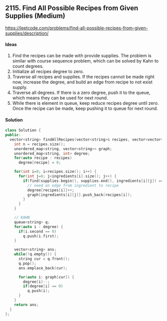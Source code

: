 ## 2115. Find All Possible Recipes from Given Supplies (Medium)


https://leetcode.com/problems/find-all-possible-recipes-from-given-supplies/description/


#### Ideas
1. Find the recipes can be made with provide supplies. The problem is similar with course sequence problem, which can be solved by Kahn to count  degrees.
2. Initialize all recipes degree to zero. 
3. Traverse all recipes and supplies. If the recipes cannot be made right now, increase the degree, and build an edge from recipe to not exist supply.
4. Traverse all degrees. If there is a zero degree, push it to the queue, which means they can be used for next round.
5. While there is element in queue, keep reduce recipes degree until zero. Once the recipe can be made, keep pushing it to queue for next round.

#### Solution
```C++
class Solution {
public:
  vector<string> findAllRecipes(vector<string>& recipes, vector<vector<string>>& ingredients, vector<string>& supplies) {
    int n = recipes.size();
    unordered_map<string, vector<string>> graph;
    unordered_map<string, int> degree;
    for(auto recipe : recipes)
      degree[recipe] = 0; 

    for(int i=0; i<recipes.size(); i++) {
      for(int j=0; j<ingredients[i].size(); j++) {
        if(find(supplies.begin(), supplies.end(), ingredients[i][j]) == supplies.end()) {
          // need an edge from ingredient to recipe
          degree[recipes[i]]++;
          graph[ingredients[i][j]].push_back(recipes[i]);
        }
      }
    }

    // KAHN
    queue<string> q;
    for(auto i : degree) {
      if(i.second == 0)
        q.push(i.first);
    }

    vector<string> ans;
    while(!q.empty()) {
      string cur = q.front();
      q.pop();
      ans.emplace_back(cur);

      for(auto i: graph[cur]) {
        degree[i]--;
        if(degree[i] == 0) 
          q.push(i);
      }
    }
    return ans;
  }
};
```